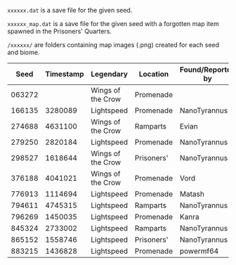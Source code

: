 `xxxxxx.dat` is a save file for the given seed.

`xxxxxx_map.dat` is a save file for the given seed with a forgotten map item spawned in the Prisoners' Quarters.

`/xxxxxx/` are folders containing map images (.png) created for each seed and biome.

| Seed   | Timestamp | Legendary         | Location   | Found/Reported by     |
| ------ | --------- | ----------------- | ---------- | --------------------- |
| 063272 |           | Wings of the Crow | Promenade  |                       |
| 166135 | 3280089   | Lightspeed        | Promenade  | NanoTyrannus          |
| 274688 | 4631100   | Wings of the Crow | Ramparts   | Evian                 |
| 279250 | 2820184   | Lightspeed        | Promenade  | NanoTyrannus          |
| 298527 | 1618644   | Wings of the Crow | Prisoners' | NanoTyrannus          |
| 376188 | 4041021   | Wings of the Crow | Promenade  | Vord                  |
| 776913 | 1114694   | Lightspeed        | Promenade  | Matash                |
| 794611 | 4745315   | Lightspeed        | Ramparts   | NanoTyrannus          |
| 796269 | 1450035   | Lightspeed        | Promenade  | Kanra                 |
| 845324 | 2733002   | Lightspeed        | Ramparts   | NanoTyrannus          |
| 865152 | 1558746   | Lightspeed        | Prisoners' | NanoTyrannus          |
| 883215 | 1436828   | Lightspeed        | Promenade  | powermf64             |
